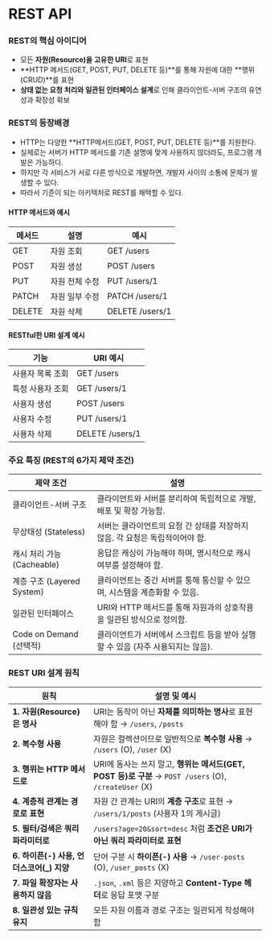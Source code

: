 # REST API


### REST의 핵심 아이디어
- 모든 **자원(Resource)을 고유한 URI**로 표현
- **HTTP 메서드(GET, POST, PUT, DELETE 등)**를 통해 자원에 대한 **행위(CRUD)**를 표현
- **상태 없는 요청 처리와 일관된 인터페이스 설계**로 인해 클라이언트-서버 구조의 유연성과 확장성 확보


### REST의 등장배경
- HTTP는 다양한 **HTTP메서드(GET, POST, PUT, DELETE 등)**를 지원한다.
- 실제로는 서버가 HTTP 메서드를 기존 설명에 맞게 사용하지 않더라도, 프로그램 개발은 가능하다.
- 하지만 각 서비스가 서로 다른 방식으로 개발하면, 개발자 사이의 소통에 문제가 발생할 수 있다.
- 따라서 기준이 되는 아키텍처로 REST를 채택할 수 있다.

#### HTTP 메서드와 예시
| 메서드    | 설명               | 예시                 |
|-----------|--------------------|----------------------|
| GET       | 자원 조회          | GET /users           |
| POST      | 자원 생성          | POST /users          |
| PUT       | 자원 전체 수정     | PUT /users/1         |
| PATCH     | 자원 일부 수정     | PATCH /users/1       |
| DELETE    | 자원 삭제          | DELETE /users/1      |

#### RESTful한 URI 설계 예시
| 기능                     | URI 예시                   |
|--------------------------|----------------------------|
| 사용자 목록 조회         | GET /users                 |
| 특정 사용자 조회         | GET /users/1               |
| 사용자 생성              | POST /users                |
| 사용자 수정              | PUT /users/1               |
| 사용자 삭제              | DELETE /users/1            |


### 주요 특징 (REST의 6가지 제약 조건)
| 제약 조건                     | 설명                                                                               |
|-------------------------------|------------------------------------------------------------------------------------|
| 클라이언트-서버 구조          | 클라이언트와 서버를 분리하여 독립적으로 개발, 배포 및 확장 가능함.                 |
| 무상태성 (Stateless)          | 서버는 클라이언트의 요청 간 상태를 저장하지 않음. 각 요청은 독립적이어야 함.       |
| 캐시 처리 가능 (Cacheable)    | 응답은 캐싱이 가능해야 하며, 명시적으로 캐시 여부를 설정해야 함.                   |
| 계층 구조 (Layered System)    | 클라이언트는 중간 서버를 통해 통신할 수 있으며, 시스템을 계층화할 수 있음.         |
| 일관된 인터페이스             | URI와 HTTP 메서드를 통해 자원과의 상호작용을 일관된 방식으로 정의함.               |
| Code on Demand (선택적)       | 클라이언트가 서버에서 스크립트 등을 받아 실행할 수 있음 (자주 사용되지는 않음).    |


### REST URI 설계 원칙
| 원칙                                        | 설명 및 예시                                                                         |
|---------------------------------------------|--------------------------------------------------------------------------------------|
| **1. 자원(Resource)은 명사**                | URI는 동작이 아닌 **자체를 의미하는 명사**로 표현해야 함  → `/users`, `/posts`       |
| **2. 복수형 사용**                          | 자원은 컬렉션이므로 일반적으로 **복수형 사용** → `/users` (O), `/user` (X)           |
| **3. 행위는 HTTP 메서드로**                 | URI에 동사는 쓰지 말고, **행위는 메서드(GET, POST 등)로 구분**  → `POST /users` (O), `/createUser` (X) |
| **4. 계층적 관계는 경로로 표현**            | 자원 간 관계는 URI의 **계층 구조**로 표현 → `/users/1/posts` (사용자 1의 게시글)     |
| **5. 필터/검색은 쿼리 파라미터로**          | `/users?age=20&sort=desc` 처럼 **조건은 URI가 아닌 쿼리 파라미터로 표현**            |
| **6. 하이픈(-) 사용, 언더스코어(_) 지양**   | 단어 구분 시 **하이픈(-) 사용** → `/user-posts` (O), `/user_posts` (X)               |
| **7. 파일 확장자는 사용하지 않음**          | `.json`, `.xml` 등은 지양하고 **Content-Type 헤더**로 응답 포맷 구분                 |
| **8. 일관성 있는 규칙 유지**                | 모든 자원 이름과 경로 구조는 일관되게 작성해야 함                                    |

